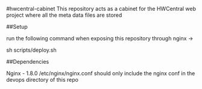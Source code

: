 #hwcentral-cabinet
This repository acts as a cabinet for the HWCentral web project where all the meta data files are stored

##Setup

run the following command when exposing this repository through nginx ->

sh scripts/deploy.sh

##Dependencies

Nginx - 1.8.0
/etc/nginx/nginx.conf should only include the nginx conf in the devops directory of this repo
